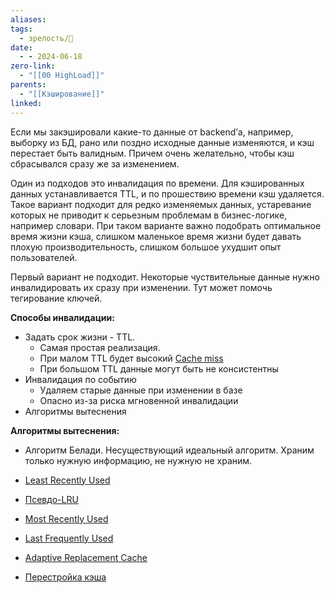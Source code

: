 ```yaml
---
aliases: 
tags:
  - зрелость/🌱
date:
  - - 2024-06-18
zero-link:
  - "[[00 HighLoad]]"
parents:
  - "[[Кэширование]]"
linked:
---
```

Если мы закэшировали какие-то данные от backend’а, например, выборку из БД, рано или поздно исходные данные изменяются, и кэш перестает быть валидным. Причем очень желательно, чтобы кэш сбрасывался сразу же за изменением.

Один из подходов это инвалидация по времени. Для кэшированных данных устанавливается TTL, и по прошествию времени кэш удаляется. Такое вариант подходит для редко изменяемых данных, устаревание которых не приводит к серьезным проблемам в бизнес-логике, например словари. При таком варианте важно подобрать оптимальное время жизни кэша, слишком маленькое время жизни будет давать плохую производительность, слишком большое ухудшит опыт пользователей.

Первый вариант не подходит. Некоторые чуствительные данные нужно инвалидировать их сразу при изменении. Тут может помочь тегирование ключей.

**Способы инвалидации:**
- Задать срок жизни - TTL. 
	- Самая простая реализация.   
	- При малом TTL будет высокий [Cache miss](Cache%20miss.md)
	- При большом TTL данные могут быть не консистентны
- Инвалидация по событию
	- Удаляем старые данные при изменении в базе
	- Опасно из-за риска мгновенной инвалидации
- Алгоритмы вытеснения

**Алгоритмы вытеснения:**
- Алгоритм Белади. Несуществующий идеальный алгоритм. Храним только нужную информацию, не нужную не храним.
- [Least Recently Used](Least%20Recently%20Used.md)
- [Псевдо-LRU](Псевдо-LRU.md)
- [Most Recently Used](Most%20Recently%20Used.md)
- [Last Frequently Used](Last%20Frequently%20Used.md)
- [Adaptive Replacement Cache](Adaptive%20Replacement%20Cache.md)

- [Перестройка кэша](Перестройка%20кэша.md)